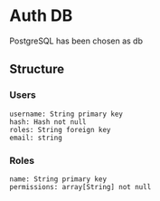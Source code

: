 # Auth DB

PostgreSQL has been chosen as db

## Structure

### Users
```
username: String primary key
hash: Hash not null
roles: String foreign key
email: string
```

### Roles
```
name: String primary key
permissions: array[String] not null 
```
